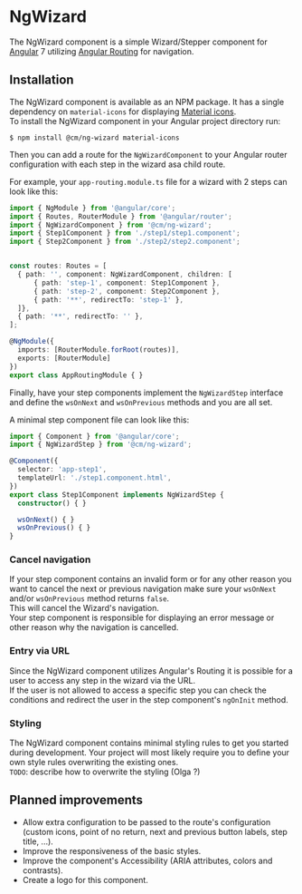 # NgWizard
The NgWizard component is a simple Wizard/Stepper component for
[Angular](https://angular.io) 7 utilizing
[Angular Routing](https://angular.io/guide/router) for navigation.

## Installation
The NgWizard component is available as an NPM package. It has a single
dependency on `material-icons` for displaying
[Material icons](https://material.io/tools/icons).  
To install the NgWizard component in your Angular project directory run:
```
$ npm install @cm/ng-wizard material-icons
```

Then you can add a route for the `NgWizardComponent` to your Angular
router configuration with each step in the wizard asa child route.

For example, your `app-routing.module.ts` file for a wizard with 2 steps
can look like this:
```typescript
import { NgModule } from '@angular/core';
import { Routes, RouterModule } from '@angular/router';
import { NgWizardComponent } from '@cm/ng-wizard';
import { Step1Component } from './step1/step1.component';
import { Step2Component } from './step2/step2.component';


const routes: Routes = [
  { path: '', component: NgWizardComponent, children: [
      { path: 'step-1', component: Step1Component },
      { path: 'step-2', component: Step2Component },
      { path: '**', redirectTo: 'step-1' },
  ]},
  { path: '**', redirectTo: '' },
];

@NgModule({
  imports: [RouterModule.forRoot(routes)],
  exports: [RouterModule]
})
export class AppRoutingModule { }
```

Finally, have your step components implement the `NgWizardStep`
interface and define the `wsOnNext` and `wsOnPrevious` methods and you
are all set.

A minimal step component file can look like this:
```typescript
import { Component } from '@angular/core';
import { NgWizardStep } from '@cm/ng-wizard';

@Component({
  selector: 'app-step1',
  templateUrl: './step1.component.html',
})
export class Step1Component implements NgWizardStep {
  constructor() { }

  wsOnNext() { }
  wsOnPrevious() { }
}
```

### Cancel navigation
If your step component contains an invalid form or for any other reason
you want to cancel the next or previous navigation make sure your
`wsOnNext` and/or `wsOnPrevious` method returns `false`.  
This will cancel the Wizard's navigation.  
Your step component is responsible for displaying an error message or
other reason why the navigation is cancelled.

### Entry via URL
Since the NgWizard component utilizes Angular's Routing it is possible
for a user to access any step in the wizard via the URL.  
If the user is not allowed to access a specific step you can check the
conditions and redirect the user in the step component's `ngOnInit`
method.

### Styling
The NgWizard component contains minimal styling rules to get you started
during development. Your project will most likely require you to define
your own style rules overwriting the existing ones.  
`TODO`: describe how to overwrite the styling (Olga ?)

## Planned improvements
* Allow extra configuration to be passed to the route's configuration
  (custom icons, point of no return, next and previous button labels,
  step title, ...).
* Improve the responsiveness of the basic styles.
* Improve the component's Accessibility (ARIA attributes, colors and
  contrasts).
* Create a logo for this component.

